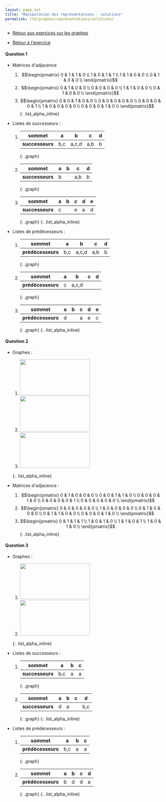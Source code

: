 ```yaml
---
layout: page_ext
title: "Manipulation des représentations - solutions"
permalink: /td/graphes/representations/solutions/
---
```


- [Retour aux exercices sur les graphes](../../)

- [Retour à l'exercice](../)

#### Question 1

- Matrices d'adjacence
   1. $$\begin{pmatrix}
       0 & 1 & 1 & 0 \\
       1 & 0 & 1 & 1 \\
       1 & 1 & 0 & 0 \\
       0 & 1 & 0 & 0 \\
      \end{pmatrix}$$
   2. $$\begin{pmatrix}
       0 & 1 & 0 & 0 \\
       0 & 0 & 0 & 0 \\
       1 & 1 & 0 & 0 \\
       0 & 1 & 0 & 0 \\
      \end{pmatrix}$$
   3. $$\begin{pmatrix}
       0 & 0 & 1 & 0 & 0 \\
       0 & 0 & 0 & 0 & 0 \\
       0 & 0 & 0 & 0 & 1 \\
       1 & 0 & 0 & 0 & 0 \\
       0 & 0 & 0 & 1 & 0 \\
      \end{pmatrix}$$
   {: .list_alpha_inline}

- Listes de successeurs :
  1. | **sommet**      | a   | b     | c   | d |
     |-----------------|-----|-------|-----|---|
     | **successeurs** | b,c | a,c,d | a,b | b |
     {: .graph}
  2. | **sommet**      | a | b | c   | d |
     |-----------------|---|---|-----|---|
     | **successeurs** | b |   | a,b | b |
     {: .graph}
  3. | **sommet**      | a | b | c | d | e |
     |-----------------|---|---|---|---|---|
     | **successeurs** | c |   | e | a | d |
     {: .graph}
  {: .list_alpha_inline}

- Listes de prédécesseurs :
  1. | **sommet**        | a   | b     | c   | d |
     |-------------------|-----|-------|-----|---|
     | **prédécesseurs** | b,c | a,c,d | a,b | b |
     {: .graph}
  2. | **sommet**        | a | b     | c | d |
     |-------------------|---|-------|---|---|
     | **prédécesseurs** | c | a,c,d |   |   |
     {: .graph}
  3. | **sommet**        | a | b | c | d | e |
     |-------------------|---|---|---|---|---|
     | **prédécesseurs** | d |   | a | e | c |
     {: .graph}
  {: .list_alpha_inline}


#### Question 2

- Graphes :
   1. <img src="../../images/graphe4.svg" width="225px" height="115px"/>
   2. <img src="../../images/graphe5.svg" width="225px" height="115px"/>
   3. <img src="../../images/graphe6.svg" width="225px" height="115px"/>
   {: .list_alpha_inline}

- Matrices d'adjacence :
   1. $$\begin{pmatrix}
       0 & 1 & 0 & 0 & 0 \\
       0 & 0 & 1 & 1 & 0 \\
       0 & 0 & 0 & 1 & 0 \\
       0 & 0 & 0 & 0 & 1 \\
       0 & 0 & 0 & 0 & 0 \\
      \end{pmatrix}$$
   2. $$\begin{pmatrix}
       0 & 0 & 0 & 0 & 0 \\
       1 & 0 & 0 & 0 & 0 \\
       0 & 1 & 0 & 0 & 0 \\
       0 & 1 & 1 & 0 & 0 \\
       0 & 0 & 0 & 1 & 0 \\
      \end{pmatrix}$$
   3. $$\begin{pmatrix}
       0 & 1 & 1 & 1 \\
       1 & 0 & 1 & 0 \\
       1 & 1 & 0 & 1 \\
       1 & 0 & 1 & 0 \\
      \end{pmatrix}$$
   {: .list_alpha_inline}


#### Question 3

- Graphes :
   1. <img src="../../images/graphe7.svg" width="225px" height="115px"/>
   2. <img src="../../images/graphe8.svg" width="225px" height="115px"/>
   {: .list_alpha_inline}

- Listes de successeurs :
  1. | **sommet**      | a   | b | c |
     |-----------------|-----|---|---|
     | **successeurs** | b,c | a | a |
     {: .graph}
  2. | **sommet**      | a | b | c | d |
     |-----------------|---|---|---|---|
     | **successeurs** | d | a |   | b,c |
     {: .graph}
  {: .list_alpha_inline}

- Listes de prédécesseurs :
  1. | **sommet**        | a   | b | c |
     |-------------------|-----|---|---|
     | **prédécesseurs** | b,c | a | a |
     {: .graph}
  2. | **sommet**        | a | b | c | d |
     |-------------------|---|---|---|---|
     | **prédécesseurs** | b | d | d | a |
     {: .graph}
  {: .list_alpha_inline}